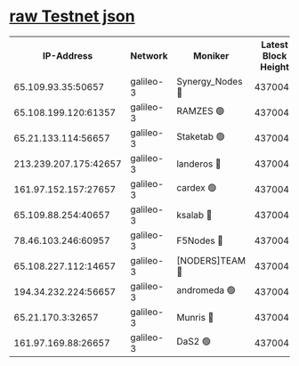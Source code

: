 [raw Testnet json](https://rpc-check.androt.stavr.tech/androt/rpcandrot_result.json)
=

<table><tr><th>IP-Address</th><th>Network</th><th>Moniker</th><th>Latest Block Height</th><th>Earliest Block Height</th><th>Catching Up</th><th>Tx Index</th><th>Voting Power</th><th>Scan Time</th></tr><tr><td>65.109.93.35:50657</td><td>galileo-3</td><td>Synergy_Nodes 🔴</td><td>4370048</td><td>0</td><td>False</td><td>on</td><td>960604</td><td>2023-12-25T05:38:00.618802846UTC</td></tr><tr><td>65.108.199.120:61357</td><td>galileo-3</td><td>RAMZES 🟢</td><td>4370046</td><td>1</td><td>False</td><td>on</td><td>0</td><td>2023-12-25T05:37:47.137475591UTC</td></tr><tr><td>65.21.133.114:56657</td><td>galileo-3</td><td>Staketab 🟢</td><td>4370048</td><td>90001</td><td>False</td><td>on</td><td>0</td><td>2023-12-25T05:38:01.590793393UTC</td></tr><tr><td>213.239.207.175:42657</td><td>galileo-3</td><td>landeros 🔴</td><td>4370044</td><td>2642001</td><td>False</td><td>on</td><td>73</td><td>2023-12-25T05:37:35.114709788UTC</td></tr><tr><td>161.97.152.157:27657</td><td>galileo-3</td><td>cardex 🟢</td><td>4370048</td><td>2945323</td><td>False</td><td>on</td><td>0</td><td>2023-12-25T05:38:00.988924514UTC</td></tr><tr><td>65.109.88.254:40657</td><td>galileo-3</td><td>ksalab 🔴</td><td>4370045</td><td>3000356</td><td>False</td><td>on</td><td>31614</td><td>2023-12-25T05:37:42.736449758UTC</td></tr><tr><td>78.46.103.246:60957</td><td>galileo-3</td><td>F5Nodes 🔴</td><td>4370048</td><td>3057001</td><td>False</td><td>off</td><td>24</td><td>2023-12-25T05:38:01.272025285UTC</td></tr><tr><td>65.108.227.112:14657</td><td>galileo-3</td><td>[NODERS]TEAM 🔴</td><td>4370044</td><td>3176323</td><td>False</td><td>on</td><td>959621</td><td>2023-12-25T05:37:35.424788609UTC</td></tr><tr><td>194.34.232.224:56657</td><td>galileo-3</td><td>andromeda 🟢</td><td>4370045</td><td>4270045</td><td>False</td><td>off</td><td>0</td><td>2023-12-25T05:37:41.955800773UTC</td></tr><tr><td>65.21.170.3:32657</td><td>galileo-3</td><td>Munris 🔴</td><td>4370047</td><td>4270047</td><td>False</td><td>off</td><td>416</td><td>2023-12-25T05:37:52.023001121UTC</td></tr><tr><td>161.97.169.88:26657</td><td>galileo-3</td><td>DaS2 🟢</td><td>4370045</td><td>4326001</td><td>False</td><td>on</td><td>0</td><td>2023-12-25T05:37:42.416610572UTC</td></tr></table>
